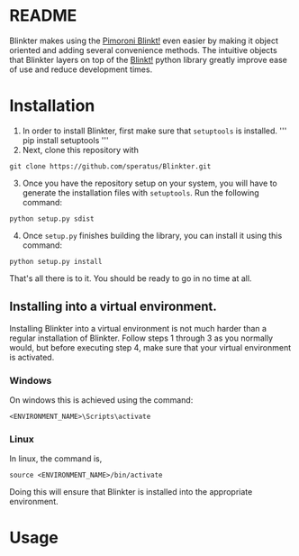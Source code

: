 # README
Blinkter makes using the [Pimoroni Blinkt!](https://shop.pimoroni.com/products/blinkt) even  easier by making it object oriented and 
adding several convenience methods. The intuitive objects that Blinkter layers on top of the [Blinkt!](https://github.com/pimoroni/blinkt)
python library greatly improve ease of use and reduce development times.
# Installation
1. In order to install Blinkter, first make sure that `setuptools` is installed.
'''
pip install setuptools
'''
2. Next, clone this repository with
```
git clone https://github.com/speratus/Blinkter.git
```
3. Once you have the repository setup on your system, you will have to generate the installation files with `setuptools`.
Run the following command:
```
python setup.py sdist
```
4. Once `setup.py` finishes building the library, you can install it using this command:
```
python setup.py install
```
That's all there is to it. You should be ready to go in no time at all.

## Installing into a virtual environment.
Installing Blinkter into a virtual environment is not much harder than a regular installation of Blinkter.
Follow steps 1 through 3 as you normally would, but before executing step 4, make sure that your virtual environment is activated.
### Windows
On windows this is achieved using the command:
```
<ENVIRONMENT_NAME>\Scripts\activate
```
### Linux
In linux, the command is,
```
source <ENVIRONMENT_NAME>/bin/activate
```

Doing this will ensure that Blinkter is installed into the appropriate environment.

# Usage

